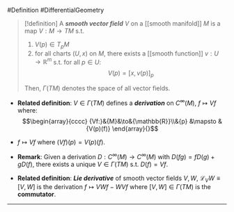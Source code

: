 #Definition #DifferentialGeometry 
> [!definition]
> A ***smooth vector field*** $V$ on a [[smooth manifold]] $M$ is a map $V:M\to TM$ s.t. 
> 1.  $V(p)\in T_{p}M$
> 2. for all charts $(U,x)$ on $M$, there exists a [[smooth function]] $v:U\to \mathbb{R}^m$ s.t. for all $p\in U$:$$V(p)=[x,v(p)]_{p}$$
>    
>   Then, $\Gamma(TM)$ denotes the space of all vector fields.
- **Related definition**: $V\in \Gamma(TM)$ defines a ***derivation*** on $C^\infty(M)$, $f\mapsto Vf$ where: $$\begin{array}{cccc} {Vf:}&{M}&\to&{\mathbb{R}}\\&{p} &\mapsto & {V(p)(f)} \end{array}{}$$
	
- $f\mapsto Vf$ where $(Vf)(p)=V(p)(f)$.
- **Remark**: Given a derivation $D:C^\infty(M)\to C^\infty(M)$ with $D(fg)=fD(g)+gD(f)$, there exists a unique $V\in \Gamma(TM)$ s.t. $D(f)=Vf$.
- **Related definition**: ***Lie derivative*** of smooth vector fields $V,W$, $\mathcal{L}_{V}W\equiv[V,W]$ is the derivation $f\mapsto VWf-WVf$ where $[V,W]\in \Gamma(TM)$ is the **commutator**.
---